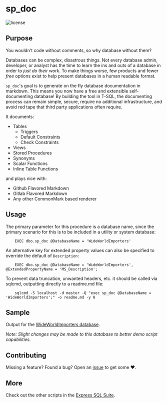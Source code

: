 # sp_doc

![license](https://img.shields.io/github/license/mashape/apistatus.svg)

## Purpose

You wouldn't code without comments, so why database without them?

Databases can be complex, disastrous things. Not every database admin, 
developer, or analyst has the time to learn the ins and outs of a database 
in order to *just do their work*. To make things worse, few products and 
fewer *free* options exist to help present databases in a human readable format.

`sp_doc`'s goal is to generate on the fly database documentation in 
markdown. This means you now have a free and extensible 
self-documenting database! By building the tool in T-SQL, the documenting 
process can remain simple, secure, require no additional infrastructure, and avoid 
red tape that third party applications often require.

It documents:

- Tables
  - Triggers
  - Default Constraints
  - Check Constraints
- Views
- Stored Procedures
- Synonyms
- Scalar Functions
- Inline Table Functions

and plays nice with:

- Github Flavored Markdown
- Gitlab Flavored Markdown
- Any other CommonMark based renderer

## Usage

The primary parameter for this procedure is a database name, since the 
primary scenario for this is to be included in a utility or system database:

```tsql
    EXEC dbo.sp_doc @DatabaseName = 'WideWorldImporters'
```

An alternative key for extended property values can also be specified to 
override the default of `Description`:

```tsql
    EXEC dbo.sp_doc @DatabaseName = 'WideWorldImporters', @ExtendedPropertyName = 'MS_Description';
```

To prevent data truncation, unwanted headers, etc. it should be called 
via sqlcmd, outputting directly to a readme.md file:

```batchfile
    sqlcmd -S localhost -d master -Q "exec sp_doc @DatabaseName = 'WideWorldImporters';" -o readme.md -y 0
```

## Sample

Output for the [WideWorldImporters database][sample].

*Note: Slight changes may be made to this database to better demo script capabilities.*

## Contributing

Missing a feature? Found a bug? Open an [issue][issue] to get some :heart:.

## More

Check out the other scripts in the [Express SQL Suite][express].

[express]: https://expresssql.lowlydba.com/
[issue]: https://github.com/LowlyDBA/ExpressSQL/issues
[sample]: https://github.com/LowlyDBA/ExpressSQL/blob/master/docs/WideWorldImporters.md
